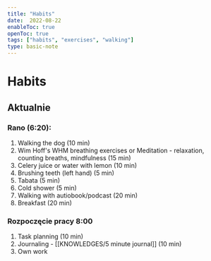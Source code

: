 ```yaml
---
title: "Habits"
date:  2022-08-22
enableToc: true
openToc: true
tags: ["habits", "exercises", "walking"]
type: basic-note
---
```

# Habits
## Aktualnie
### Rano (6:20):
1. Walking the dog (10 min)
2. Wim Hoff's WHM breathing exercises or Meditation - relaxation, counting breaths, mindfulness (15 min)
3. Celery juice or water with lemon (10 min)
4. Brushing teeth (left hand) (5 min)
5. Tabata (5 min)
6. Cold shower (5 min)
7. Walking with autiobook/podcast (20 min)
8. Breakfast (20 min)

### Rozpoczęcie pracy 8:00
1. Task planning (10 min)
2. Journaling - [[KNOWLEDGES/5 minute journal]] (10 min)
3. Own work